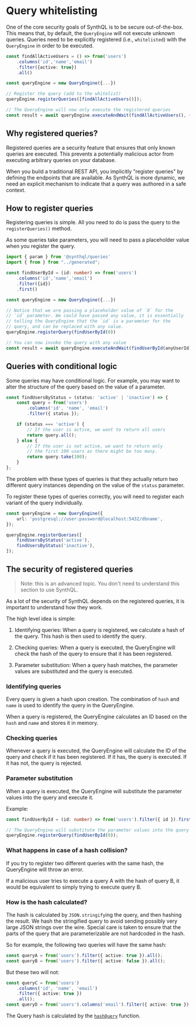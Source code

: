 # Query whitelisting

One of the core security goals of SynthQL is to be secure out-of-the-box. This means that, by default, the `QueryEngine` will not execute unknown queries. Queries need to be explicitly registered (i.e., `whitelisted`) with the `QueryEngine` in order to be executed.

```ts
const findAllActiveUsers = () => from('users')
    .columns('id','name','email')
    .filter({active: true})
    .all()

const queryEngine = new QueryEngine({...})

// Register the query (add to the whitelist)
queryEngine.registerQueries([findAllActiveUsers()]);

// The QueryEngine will now only execute the registered queries
const result = await queryEngine.executeAndWait(findAllActiveUsers(), { context });
```

## Why registered queries?

Registered queries are a security feature that ensures that only known queries are executed. This prevents a potentially malicious actor from executing arbitrary queries on your database.

When you build a traditional REST API, you implicitly "register queries" by defining the endpoints that are available. As SynthQL is more dynamic, we need an explicit mechanism to indicate that a query was authored in a safe context.

## How to register queries

Registering queries is simple. All you need to do is pass the query to the `registerQueries()` method.

As some queries take parameters, you will need to pass a placeholder value when you register the query.

```ts
import { param } from '@synthql/queries'
import { from } from "../generated";

const findUserById = (id: number) => from('users')
    .columns('id','name','email')
    .filter({id})
    .first()

const queryEngine = new QueryEngine({...})

// Notice that we are passing a placeholder value of `0` for the
// `id` parameter. We could have passed any value, it is essentially
// telling the QueryEngine that the `id` is a parameter for the
// query, and can be replaced with any value.
queryEngine.registerQuery(findUserById(0))

// You can now invoke the query with any value
const result = await queryEngine.executeAndWait(findUserById(anyUserId))
```

## Queries with conditional logic

Some queries may have conditional logic. For example, you may want to alter the structure of the query based on the value of a parameter.

```ts
const findUsersByStatus = (status: 'active' | 'inactive') => {
    const query = from('users')
        .columns('id', 'name', 'email')
        .filter({ status });

    if (status === 'active') {
        // If the user is active, we want to return all users
        return query.all();
    } else {
        // If the user is not active, we want to return only
        // the first 100 users as there might be too many.
        return query.take(100);
    }
};
```

The problem with these types of queries is that they actually return two different query instances depending on the value of the `status` parameter.

To register these types of queries correctly, you will need to register each variant of the query individually.

```ts
const queryEngine = new QueryEngine({
    url: 'postgresql://user:password@localhost:5432/dbname',
});

queryEngine.registerQueries([
    findUsersByStatus('active'),
    findUsersByStatus('inactive'),
]);
```

## The security of registered queries

> Note: this is an advanced topic. You don't need to understand this section to use SynthQL.

As a lot of the security of SynthQL depends on the registered queries, it is important to understand how they work.

The high level idea is simple:

1.  Identifying queries: When a query is registered, we calculate a hash of the query. This hash is then used to identify the query.

2.  Checking queries: When a query is executed, the QueryEngine will check the hash of the query to ensure that it has been registered.

3.  Parameter substitution: When a query hash matches, the parameter values are substituted and the query is executed.

### Identifying queries

Every query is given a hash upon creation. The combination of `hash` and `name` is used to identify the query in the QueryEngine.

When a query is registered, the QueryEngine calculates an ID based on the `hash` and `name` and stores it in memory.

### Checking queries

Whenever a query is executed, the QueryEngine will calculate the ID of the query and check if it has been registered. If it has, the query is executed. If it has not, the query is rejected.

### Parameter substitution

When a query is executed, the QueryEngine will substitute the parameter values into the query and execute it.

Example:

```ts
const findUserById = (id: number) => from('users').filter({ id }).first();

// The QueryEngine will substitute the parameter values into the query and execute it.
queryEngine.registerQuery(findUserById(0));
```

### What happens in case of a hash collision?

If you try to register two different queries with the same hash, the QueryEngine will throw an error.

If a malicious user tries to execute a query A with the hash of query B, it would be equivalent to simply trying to execute query B.

### How is the hash calculated?

The hash is calculated by `JSON.stringify`ing the query, and then hashing the result. We hash the stringified query to avoid sending possibly very large JSON strings over the wire. Special care is taken to ensure that the parts of the query that are parameterizable are not hardcoded in the hash.

So for example, the following two queries will have the same hash:

```ts
const queryA = from('users').filter({ active: true }).all();
const queryB = from('users').filter({ active: false }).all();
```

But these two will not:

```ts
const queryC = from('users')
    .columns('id', 'name', 'email')
    .filter({ active: true })
    .all();
const queryD = from('users').columns('email').filter({ active: true }).all();
```

The Query hash is calculated by the [`hashQuery`](https://github.com/synthql/SynthQL/blob/master/packages/queries/src/util/hashQuery.ts#L9) function.
